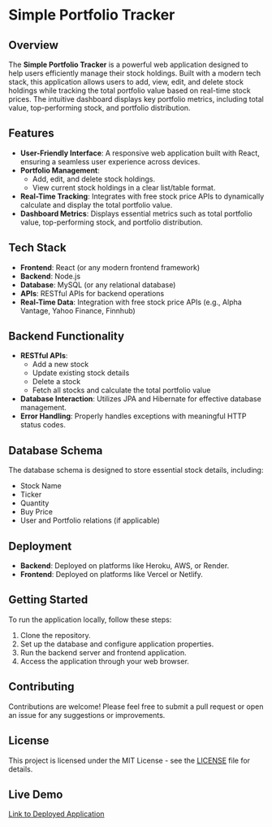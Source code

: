 # Simple Portfolio Tracker

## Overview
The **Simple Portfolio Tracker** is a powerful web application designed to help users efficiently manage their stock holdings. Built with a modern tech stack, this application allows users to add, view, edit, and delete stock holdings while tracking the total portfolio value based on real-time stock prices. The intuitive dashboard displays key portfolio metrics, including total value, top-performing stock, and portfolio distribution.

## Features
- **User-Friendly Interface**: A responsive web application built with React, ensuring a seamless user experience across devices.
- **Portfolio Management**:
  - Add, edit, and delete stock holdings.
  - View current stock holdings in a clear list/table format.
- **Real-Time Tracking**: Integrates with free stock price APIs to dynamically calculate and display the total portfolio value.
- **Dashboard Metrics**: Displays essential metrics such as total portfolio value, top-performing stock, and portfolio distribution.

## Tech Stack
- **Frontend**: React (or any modern frontend framework)
- **Backend**: Node.js
- **Database**: MySQL (or any relational database)
- **APIs**: RESTful APIs for backend operations
- **Real-Time Data**: Integration with free stock price APIs (e.g., Alpha Vantage, Yahoo Finance, Finnhub)

## Backend Functionality
- **RESTful APIs**:
  - Add a new stock
  - Update existing stock details
  - Delete a stock
  - Fetch all stocks and calculate the total portfolio value
- **Database Interaction**: Utilizes JPA and Hibernate for effective database management.
- **Error Handling**: Properly handles exceptions with meaningful HTTP status codes.

## Database Schema
The database schema is designed to store essential stock details, including:
- Stock Name
- Ticker
- Quantity
- Buy Price
- User and Portfolio relations (if applicable)

## Deployment
- **Backend**: Deployed on platforms like Heroku, AWS, or Render.
- **Frontend**: Deployed on platforms like Vercel or Netlify.

## Getting Started
To run the application locally, follow these steps:
1. Clone the repository.
2. Set up the database and configure application properties.
3. Run the backend server and frontend application.
4. Access the application through your web browser.

## Contributing
Contributions are welcome! Please feel free to submit a pull request or open an issue for any suggestions or improvements.

## License
This project is licensed under the MIT License - see the [LICENSE](LICENSE) file for details.

## Live Demo
[Link to Deployed Application](https://lambent-haupia-0b550b.netlify.app/) 
